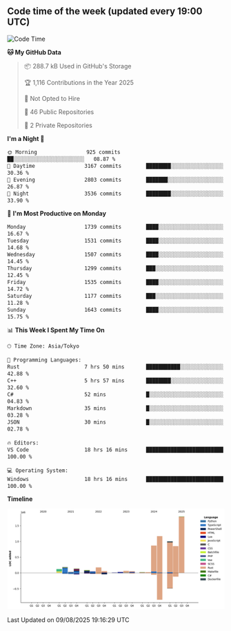 ## Code time of the week (updated every 19:00 UTC)

<!--START_SECTION:waka-->
![Code Time](http://img.shields.io/badge/Code%20Time-5%2C193%20hrs%209%20mins-blue)

**🐱 My GitHub Data** 

> 📦 288.7 kB Used in GitHub's Storage 
 > 
> 🏆 1,116 Contributions in the Year 2025
 > 
> 🚫 Not Opted to Hire
 > 
> 📜 46 Public Repositories 
 > 
> 🔑 2 Private Repositories 
 > 
**I'm a Night 🦉** 

```text
🌞 Morning                925 commits         ██░░░░░░░░░░░░░░░░░░░░░░░   08.87 % 
🌆 Daytime                3167 commits        ████████░░░░░░░░░░░░░░░░░   30.36 % 
🌃 Evening                2803 commits        ███████░░░░░░░░░░░░░░░░░░   26.87 % 
🌙 Night                  3536 commits        ████████░░░░░░░░░░░░░░░░░   33.90 % 
```
📅 **I'm Most Productive on Monday** 

```text
Monday                   1739 commits        ████░░░░░░░░░░░░░░░░░░░░░   16.67 % 
Tuesday                  1531 commits        ████░░░░░░░░░░░░░░░░░░░░░   14.68 % 
Wednesday                1507 commits        ████░░░░░░░░░░░░░░░░░░░░░   14.45 % 
Thursday                 1299 commits        ███░░░░░░░░░░░░░░░░░░░░░░   12.45 % 
Friday                   1535 commits        ████░░░░░░░░░░░░░░░░░░░░░   14.72 % 
Saturday                 1177 commits        ███░░░░░░░░░░░░░░░░░░░░░░   11.28 % 
Sunday                   1643 commits        ████░░░░░░░░░░░░░░░░░░░░░   15.75 % 
```


📊 **This Week I Spent My Time On** 

```text
🕑︎ Time Zone: Asia/Tokyo

💬 Programming Languages: 
Rust                     7 hrs 50 mins       ███████████░░░░░░░░░░░░░░   42.88 % 
C++                      5 hrs 57 mins       ████████░░░░░░░░░░░░░░░░░   32.60 % 
C#                       52 mins             █░░░░░░░░░░░░░░░░░░░░░░░░   04.83 % 
Markdown                 35 mins             █░░░░░░░░░░░░░░░░░░░░░░░░   03.28 % 
JSON                     30 mins             █░░░░░░░░░░░░░░░░░░░░░░░░   02.78 % 

🔥 Editors: 
VS Code                  18 hrs 16 mins      █████████████████████████   100.00 % 

💻 Operating System: 
Windows                  18 hrs 16 mins      █████████████████████████   100.00 % 
```

**Timeline**

![Lines of Code chart](https://raw.githubusercontent.com/SARDONYX-sard/SARDONYX-sard/main/assets/bar_graph.png)


 Last Updated on 09/08/2025 19:16:29 UTC
<!--END_SECTION:waka-->